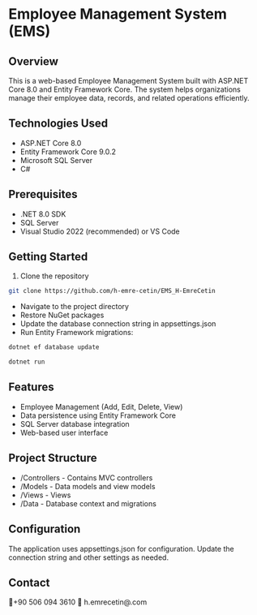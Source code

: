 # Employee Management System (EMS)


## Overview
This is a web-based Employee Management System built with ASP.NET Core 8.0 and Entity Framework Core. The system helps organizations manage their employee data, records, and related operations efficiently.

## Technologies Used
- ASP.NET Core 8.0
- Entity Framework Core 9.0.2
- Microsoft SQL Server
- C#

## Prerequisites
- .NET 8.0 SDK
- SQL Server
- Visual Studio 2022 (recommended) or VS Code

## Getting Started
1. Clone the repository
```bash
git clone https://github.com/h-emre-cetin/EMS_H-EmreCetin
```
- Navigate to the project directory
- Restore NuGet packages
- Update the database connection string in appsettings.json
- Run Entity Framework migrations:
```bash
dotnet ef database update
```
```bash
dotnet run
```

## Features
- Employee Management (Add, Edit, Delete, View)
- Data persistence using Entity Framework Core
- SQL Server database integration
- Web-based user interface


## Project Structure
- /Controllers - Contains MVC controllers
- /Models - Data models and view models
- /Views - Views
- /Data - Database context and migrations

## Configuration
The application uses appsettings.json for configuration. Update the connection string and other settings as needed.

## Contact
📱+90 506 094 3610
📧 h.emrecetin@.com
